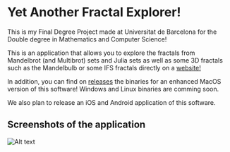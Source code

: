 # Yet Another Fractal Explorer!

This is my Final Degree Project made at Universitat de Barcelona for the Double degree in Mathematics and Computer Science!

This is an application that allows you to explore the fractals from Mandelbrot (and Multibrot) sets and Julia sets as well as some 3D fractals such as the Mandelbulb or some IFS fractals directly on a [website!](https://adry26.github.io/YetAnotherFractalExplorer/)

In addition, you can find on [releases](https://github.com/adry26/YetAnotherFractalExplorer/releases/latest) the binaries for an enhanced MacOS version of this software! Windows and Linux binaries are comming soon.

We also plan to release an iOS and Android application of this software.

## Screenshots of the application

![Alt text](https://imgur.com/MS2It8r "Main Page")
